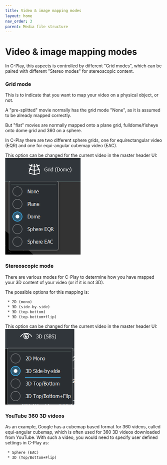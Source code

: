 ```yaml
---
title: Video & image mapping modes
layout: home
nav_order: 3
parent: Media file structure
---
```


# Video & image mapping modes

In C-Play, this aspects is controlled by different "Grid modes", which can be paired with different "Stereo modes" for stereoscopic content.

### Grid mode

This is to indicate that you want to map your video on a physical object, or not.

A "pre-splitted" movie normally has the grid mode "None", as it is assumed to be already mapped correctly.

But "flat" movies are normally mapped onto a plane grid, fulldome/fisheye onto dome grid and 360 on a sphere.

In C-Play there are two different sphere grids, one for equirectangular video (EQR) and one for equi-angular cubemap video (EAC).

This option can be changed for the current video in the master header UI:
![Grid Mode UI](../../assets/ui/gridMode.png)

### Stereoscopic mode

There are various modes for C-Play to determine how you have mapped your 3D content of your video (or if it is not 3D).

The possible options for this mapping is:

     * 2D (mono)
     * 3D (side-by-side)
     * 3D (top-bottom)
     * 3D (top-bottom+flip)

This option can be changed for the current video in the master header UI:
![Stereo Mode UI](../../assets/ui/stereoMode.png)

### YouTube 360 3D videos

As an example, Google has a cubemap based format for 360 videos, called equi-angular cubemap, which is often used for 360 3D videos downloaded from YouTube. With such a video, you would need to specify user defined settings in C-Play as:

     * Sphere (EAC)
     * 3D (Top/Bottom+Flip)